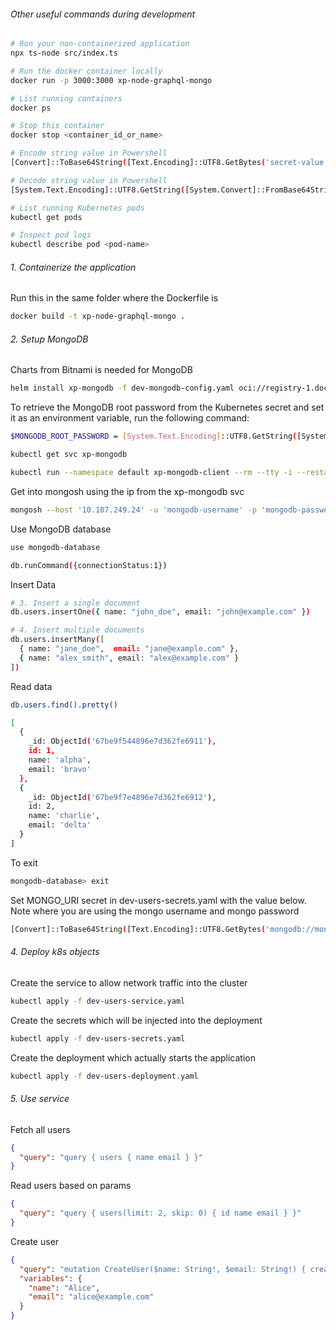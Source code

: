 ###### Other useful commands during development

```sh
# Run your non-containerized application
npx ts-node src/index.ts

# Run the docker container locally
docker run -p 3000:3000 xp-node-graphql-mongo

# List running containers
docker ps

# Stop this container
docker stop <container_id_or_name>

# Encode string value in Powershell
[Convert]::ToBase64String([Text.Encoding]::UTF8.GetBytes('secret-value'))

# Decode string value in Powershell
[System.Text.Encoding]::UTF8.GetString([System.Convert]::FromBase64String('encoded-value'))

# List running Kubernetes pods
kubectl get pods

# Inspect pod logs
kubectl describe pod <pod-name>
```

###### 1. Containerize the application

Run this in the same folder where the Dockerfile is

```sh
docker build -t xp-node-graphql-mongo .
```

###### 2. Setup MongoDB

Charts from Bitnami is needed for MongoDB

```sh
helm install xp-mongodb -f dev-mongodb-config.yaml oci://registry-1.docker.io/bitnamicharts/mongodb
```

To retrieve the MongoDB root password from the Kubernetes secret and set it as an environment variable, run the following command:

```sh
$MONGODB_ROOT_PASSWORD = [System.Text.Encoding]::UTF8.GetString([System.Convert]::FromBase64String((kubectl get secret --namespace default xp-mongodb -o jsonpath="{.data.mongodb-root-password}")))

kubectl get svc xp-mongodb

kubectl run --namespace default xp-mongodb-client --rm --tty -i --restart='Never' --env="MONGODB_ROOT_PASSWORD=$MONGODB_ROOT_PASSWORD" --image docker.io/bitnami/mongodb:8.0.3-debian-12-r0 --command -- bash
```

Get into mongosh using the ip from the xp-mongodb svc 

```sh
mongosh --host '10.107.249.24' -u 'mongodb-username' -p 'mongodb-password' --authenticationDatabase 'mongodb-database'
```

Use MongoDB database

```sh
use mongodb-database
```

```sh
db.runCommand({connectionStatus:1})
```

Insert Data

```sh
# 3. Insert a single document
db.users.insertOne({ name: "john_doe", email: "john@example.com" })

# 4. Insert multiple documents
db.users.insertMany([
  { name: "jane_doe",  email: "jane@example.com" },
  { name: "alex_smith", email: "alex@example.com" }
])
```

Read data

```sh
db.users.find().pretty()
```

```sh
[
  {
    _id: ObjectId('67be9f544896e7d362fe6911'),
    id: 1,
    name: 'alpha',
    email: 'bravo'
  },
  {
    _id: ObjectId('67be9f7e4896e7d362fe6912'),
    id: 2,
    name: 'charlie',
    email: 'delta'
  }
]
```

To exit 

```sh
mongodb-database> exit
```

Set MONGO_URI secret in dev-users-secrets.yaml with the value below. Note where you are using the mongo username and mongo password

```sh
[Convert]::ToBase64String([Text.Encoding]::UTF8.GetBytes('mongodb://mongodb-username:mongodb-password@xp-mongodb.default.svc.cluster.local:27017/mongodb-database'))
```

###### 4. Deploy k8s objects

Create the service to allow network traffic into the cluster

```sh
kubectl apply -f dev-users-service.yaml
```

Create the secrets which will be injected into the deployment

```sh
kubectl apply -f dev-users-secrets.yaml
```

Create the deployment which actually starts the application

```sh
kubectl apply -f dev-users-deployment.yaml
```

###### 5. Use service

Fetch all users

```json
{
  "query": "query { users { name email } }"
}
```

Read users based on params

```json
{
  "query": "query { users(limit: 2, skip: 0) { id name email } }"
}
```

Create user

```json
{
  "query": "mutation CreateUser($name: String!, $email: String!) { createUser(name: $name, email: $email) { id name email } }",
  "variables": {
    "name": "Alice",
    "email": "alice@example.com"
  }
}
```